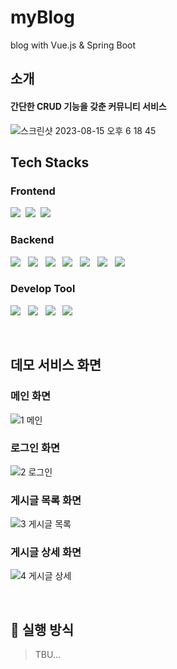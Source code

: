 # myBlog
blog with Vue.js &amp; Spring Boot
<br>

## 소개
#### 간단한 CRUD 기능을 갖춘 커뮤니티 서비스

![스크린샷 2023-08-15 오후 6 18 45](https://github.com/holyPigeon/my_blog/assets/89138189/3bac3b1b-6bd9-4595-b474-9e353f63c112)

## Tech Stacks
### Frontend

<img src="https://img.shields.io/badge/Vue.js-6DB33F?style=flat-square&logo=vuedotjs&logoColor=white"/></a>&nbsp;
<img src="https://img.shields.io/badge/Vuex-6DB33F?style=flat-square&logo=&logoColor=white"/></a>&nbsp;
<img src="https://img.shields.io/badge/Tailwind%20CSS-06B6D4?style=flat-square&logo=tailwindcss&logoColor=white"/></a>&nbsp;

### Backend

<img src="https://img.shields.io/badge/Java%2017-4E7896?style=flat-square&logo=&logoColor=white"/></a> &nbsp;
<img src="https://img.shields.io/badge/Gradle-02303A?style=flat-square&logo=gradle&logoColor=white"/></a> &nbsp;
<img src="https://img.shields.io/badge/Spring-6DB33F?style=flat-square&logo=Spring&logoColor=white"/></a> &nbsp;
<img src="https://img.shields.io/badge/Spring%20Boot-6DB33F?style=flat-square&logo=Spring%20Boot&logoColor=white"/></a> &nbsp;
<img src="https://img.shields.io/badge/Spring%20Data%20JPA-6DB33F?style=flat-square&logo=&logoColor=white"/></a> &nbsp;
<img src="https://img.shields.io/badge/MySQL-4479A1?style=flat-square&logo=mysql&logoColor=white"/></a> &nbsp;
<img src="https://img.shields.io/badge/Swagger%20UI-85EA2D?style=flat-square&logo=swagger&logoColor=white"/></a> &nbsp;

### Develop Tool

<img src="https://img.shields.io/badge/Visual%20Studio%20Code-007ACC?style=flat-square&logo=visualstudiocode&logoColor=white"/></a> &nbsp;
<img src="https://img.shields.io/badge/IntelliJ%20IDEA-000000?style=flat-square&logo=intellijidea&logoColor=white"/></a> &nbsp;
<img src="https://img.shields.io/badge/Postman-FF6C37?style=flat-square&logo=postman&logoColor=white"/></a> &nbsp;
<img src="https://img.shields.io/badge/Notion-000000?style=flat-square&logo=notion&logoColor=white"/></a> &nbsp;

<br>

## 데모 서비스 화면
### 메인 화면
![1  메인](https://github.com/holyPigeon/my_blog/assets/89138189/67ca7ab8-2da0-4018-b848-0293f8b1724c)


### 로그인 화면

![2  로그인](https://github.com/holyPigeon/my_blog/assets/89138189/ff25da8b-c7a0-47da-b003-aaefc7283d9b)


### 게시글 목록 화면

![3  게시글 목록](https://github.com/holyPigeon/my_blog/assets/89138189/b89d81d2-ee2c-4d4e-9802-75d0f5785a46)


### 게시글 상세 화면

![4  게시글 상세](https://github.com/holyPigeon/my_blog/assets/89138189/92e6c51f-5b9d-46e3-b2e3-410128fab2d4)

<br>

## 🚩 실행 방식

> TBU...
